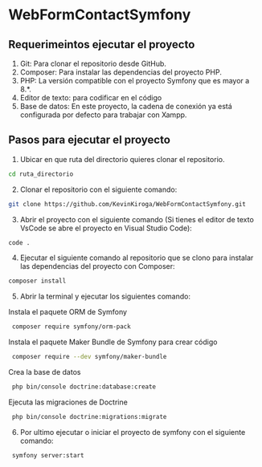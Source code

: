 ﻿# WebFormContactSymfony
## Requerimeintos ejecutar el proyecto
1. Git: Para clonar el repositorio desde GitHub.
2. Composer: Para instalar las dependencias del proyecto PHP.
3. PHP: La versión compatible con el proyecto Symfony que es mayor a 8.*.
5. Editor de texto: para codificar en el código
6. Base de datos: En este proyecto, la cadena de conexión ya está configurada por defecto para trabajar con Xampp.
    
## Pasos para ejecutar el proyecto
1. Ubicar en que ruta del directorio quieres clonar el repositorio.
```cmd
cd ruta_directorio
```
2. Clonar el repositorio con el siguiente comando:
```bash
git clone https://github.com/KevinKiroga/WebFormContactSymfony.git
```
3. Abrir el proyecto con el siguiente comando (Si tienes el editor de texto VsCode se abre el proyecto en Visual Studio Code):
```cmd
code .
```
4. Ejecutar el siguiente comando al repositorio que se clono para instalar las dependencias del proyecto con Composer:
```bash
composer install
```

5. Abrir la terminal y ejecutar los siguientes comando:

Instala el paquete ORM de Symfony
```bash
 composer require symfony/orm-pack
```
Instala el paquete Maker Bundle de Symfony para crear código
```bash
 composer require --dev symfony/maker-bundle
```

Crea la base de datos
```bash
 php bin/console doctrine:database:create
```

Ejecuta las migraciones de Doctrine
```bash
 php bin/console doctrine:migrations:migrate
```

6. Por ultimo ejecutar o iniciar el proyecto de symfony con el siguiente comando:
```bash
 symfony server:start
```

